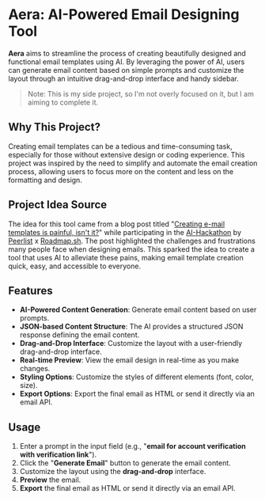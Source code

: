 # Aera: AI-Powered Email Designing Tool

__Aera__ aims to streamline the process of creating beautifully designed and functional email templates using AI. By leveraging the power of AI, users can generate email content based on simple prompts and customize the layout through an intuitive drag-and-drop interface and handy sidebar.

> Note: This is my side project, so I'm not overly focused on it, but I am aiming to complete it.

## Why This Project?
Creating email templates can be a tedious and time-consuming task, especially for those without extensive design or coding experience. This project was inspired by the need to simplify and automate the email creation process, allowing users to focus more on the content and less on the formatting and design.

## Project Idea Source
The idea for this tool came from a blog post titled "[Creating e-mail templates is painful, isn't it?](https://peerlist.io/blog/weekly-spotlight/week-20)" while participating in the [AI-Hackathon](https://peerlist.io/hackathons/peerlist-roadmap-hackathon) by [Peerlist](https://github.com/PeerlistHQ) x [Roadmap.sh](https://github.com/roadmapsh). The post highlighted the challenges and frustrations many people face when designing emails. This sparked the idea to create a tool that uses AI to alleviate these pains, making email template creation quick, easy, and accessible to everyone.

## Features
- **AI-Powered Content Generation**: Generate email content based on user prompts.
- **JSON-based Content Structure**: The AI provides a structured JSON response defining the email content.
- **Drag-and-Drop Interface**: Customize the layout with a user-friendly drag-and-drop interface.
- **Real-time Preview**: View the email design in real-time as you make changes.
- **Styling Options**: Customize the styles of different elements (font, color, size).
- **Export Options**: Export the final email as HTML or send it directly via an email API.

## Usage
1. Enter a prompt in the input field (e.g., "**email for account verification with verification link**").
2. Click the "**Generate Email**" button to generate the email content.
3. Customize the layout using the **drag-and-drop** interface.
4. **Preview** the email.
5. **Export** the final email as HTML or send it directly via an email API.

